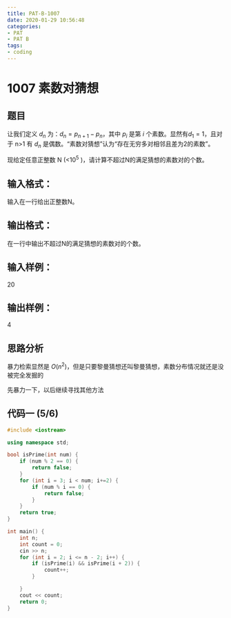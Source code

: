 ```yaml
---
title: PAT-B-1007
date: 2020-01-29 10:56:48
categories: 
- PAT
- PAT B
tags: 
- coding
---
```


# 1007 素数对猜想
## 题目
让我们定义 $d_n$ 为：$d_n=p_{n+1} −p_n$，其中 $p_i$ 是第 $i$ 个素数。显然有$d_1=1$，且对于 n>1 有 $d_n$ 是偶数。“素数对猜想”认为“存在无穷多对相邻且差为2的素数”。

现给定任意正整数 N (<$10^5$ )，请计算不超过N的满足猜想的素数对的个数。
## 输入格式：
输入在一行给出正整数N。
## 输出格式：
在一行中输出不超过N的满足猜想的素数对的个数。

## 输入样例：
20
## 输出样例： 
4
## 思路分析
暴力检索显然是 $O(n^2)$，但是只要黎曼猜想还叫黎曼猜想，素数分布情况就还是没被完全发掘的

先暴力一下，以后继续寻找其他方法
## 代码一 (5/6)
```c++
#include <iostream>

using namespace std;

bool isPrime(int num) {
    if (num % 2 == 0) {
        return false;
    }
    for (int i = 3; i < num; i+=2) {
        if (num % i == 0) {
            return false;
        }
    }
    return true;
}

int main() {
    int n;
    int count = 0;
    cin >> n;
    for (int i = 2; i <= n - 2; i++) {
        if (isPrime(i) && isPrime(i + 2)) {
            count++;
        }

    }
    cout << count;
    return 0;
}




```